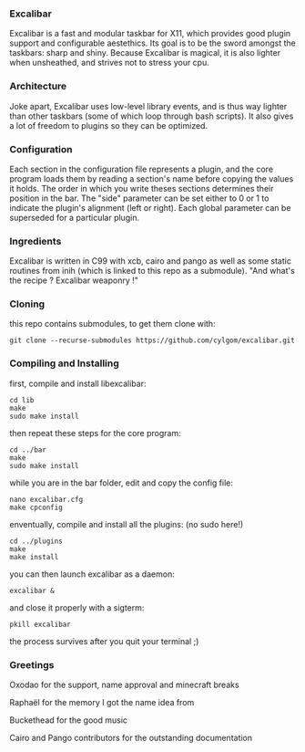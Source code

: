 ### Excalibar
Excalibar is a fast and modular taskbar for X11, which provides good
plugin support and configurable aestethics. Its goal is to be the sword
amongst the taskbars: sharp and shiny. Because Excalibar is magical,
it is also lighter when unsheathed, and strives not to stress your cpu.

### Architecture 
Joke apart, Excalibar uses low-level library events, and is thus way
lighter than other taskbars (some of which loop through bash scripts).
It also gives a lot of freedom to plugins so they can be optimized.

### Configuration
Each section in the configuration file represents a plugin, and the core
program loads them by reading a section's name before copying the values
it holds. The order in which you write theses sections determines their
position in the bar. The "side" parameter can be set either to 0 or 1 to
indicate the plugin's alignment (left or right). Each global parameter
can be superseded for a particular plugin.

### Ingredients
Excalibar is written in C99 with xcb, cairo and pango as well as some
static routines from inih (which is linked to this repo as a submodule).
"And what's the recipe ? Excalibar weaponry !"

### Cloning
this repo contains submodules, to get them clone with:
```
git clone --recurse-submodules https://github.com/cylgom/excalibar.git
```

### Compiling and Installing
first, compile and install libexcalibar:
```
cd lib
make
sudo make install
```
then repeat these steps for the core program:
```
cd ../bar
make
sudo make install
```
while you are in the bar folder, edit and copy the config file:
```
nano excalibar.cfg
make cpconfig
```
enventually, compile and install all the plugins: (no sudo here!)
```
cd ../plugins
make
make install
```
you can then launch excalibar as a daemon:
```
excalibar &
```
and close it properly with a sigterm:
```
pkill excalibar
```
the process survives after you quit your terminal ;)

### Greetings
Oxodao for the support, name approval and minecraft breaks

Raphaël for the memory I got the name idea from

Buckethead for the good music

Cairo and Pango contributors for the outstanding documentation
